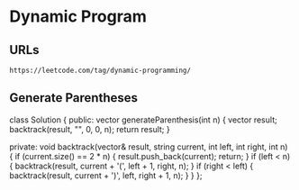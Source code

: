 Dynamic Program
===============


## URLs

	https://leetcode.com/tag/dynamic-programming/


## Generate Parentheses

class Solution {
public:
    vector<string> generateParenthesis(int n) {
        vector<string> result;
        backtrack(result, "", 0, 0, n);
        return result;
    }

private:
    void backtrack(vector<string>& result, string current, int left, int right, int n) {
        if (current.size() == 2 * n) {
            result.push_back(current);
            return;
        }
        if (left < n) {
            backtrack(result, current + '(', left + 1, right, n);
        }
        if (right < left) {
            backtrack(result, current + ')', left, right + 1, n);
        }
    }
};


